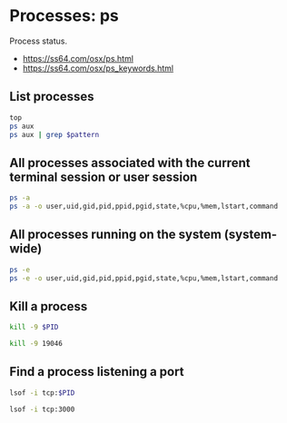 # Processes: ps

Process status.

- <https://ss64.com/osx/ps.html>
- <https://ss64.com/osx/ps_keywords.html>

## List processes

```bash
top
ps aux
ps aux | grep $pattern
```

## All processes associated with the current terminal session or user session

```bash
ps -a
ps -a -o user,uid,gid,pid,ppid,pgid,state,%cpu,%mem,lstart,command
```

## All processes running on the system (system-wide)

```bash
ps -e
ps -e -o user,uid,gid,pid,ppid,pgid,state,%cpu,%mem,lstart,command
```

## Kill a process

```bash
kill -9 $PID

kill -9 19046
```

## Find a process listening a port

```bash
lsof -i tcp:$PID

lsof -i tcp:3000
```
